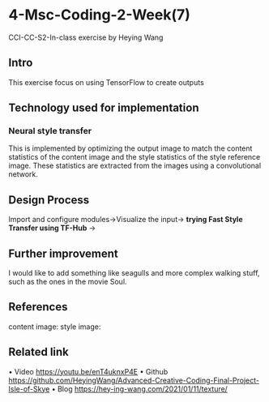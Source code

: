 # 4-Msc-Coding-2-Week(7)

CCI-CC-S2-In-class exercise by Heying Wang

## Intro 

  This exercise focus on using TensorFlow to create outputs

## Technology used for implementation

 ### Neural style transfer
  
  This is implemented by optimizing the output image to match the content statistics of the content image and the style statistics of the style reference image. These statistics are extracted from the images using a convolutional network.
 

## Design Process
   Import and configure modules->Visualize the input-> **trying Fast Style Transfer using TF-Hub** ->

## Further improvement

  I would like to add something like seagulls and more complex walking stuff, such as the ones in the movie Soul.

## References
  content image:
  style image:

## Related link
 • Video https://youtu.be/enT4uknxP4E 
 • Github https://github.com/HeyingWang/Advanced-Creative-Coding-Final-Project-Isle-of-Skye 
 • Blog https://hey-ing-wang.com/2021/01/11/texture/

